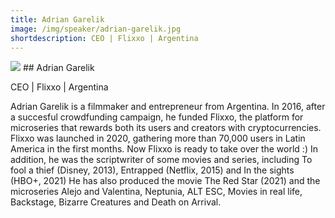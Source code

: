 ```yaml
---
title: Adrian Garelik
image: /img/speaker/adrian-garelik.jpg
shortdescription: CEO | Flixxo | Argentina
---
```

<img src="/img/speaker/adrian-garelik.jpg">
## Adrian Garelik

CEO | Flixxo | Argentina

Adrian Garelik is a filmmaker and entrepreneur from Argentina. In 2016, after a succesful crowdfunding campaign, he funded Flixxo, the platform for microseries that rewards both its users and creators with cryptocurrencies. Flixxo was launched in 2020, gathering more than 70,000 users in Latin America in the first months. Now Flixxo is ready to take over the world :) In addition, he was the scriptwriter of some movies and series, including To fool a thief (Disney, 2013), Entrapped (Netflix, 2015) and In the sights (HBO+, 2021) He has also produced the movie The Red Star (2021) and the microseries Alejo and Valentina, Neptunia, ALT ESC, Movies in real life, Backstage, Bizarre Creatures and Death on Arrival.
